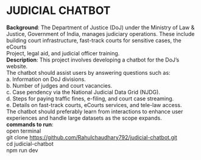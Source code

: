 # JUDICIAL CHATBOT
<b>Background</b>: The Department of Justice (DoJ) under the Ministry of Law &
<br>
Justice, Government of India, manages judiciary operations. These include
<br>
building court infrastructure, fast-track courts for sensitive cases, the eCourts
<br>
Project, legal aid, and judicial officer training.
<br>
<b>Description</b>: This project involves developing a chatbot for the DoJ’s website.
<br>
The chatbot should assist users by answering questions such as:
<br>
a. Information on DoJ divisions.
<br>
b. Number of judges and court vacancies.
<br>
c. Case pendency via the National Judicial Data Grid (NJDG).
<br>
d. Steps for paying traffic fines, e-filing, and court case streaming.
<br>
e. Details on fast-track courts, eCourts services, and tele-law access.
<br>
The chatbot should preferably learn from interactions to enhance user
<br>
experiences and handle large datasets as the scope expands.
<br>
<b>commands to run</b>:
<br>
open terminal
<br>
git clone https://github.com/Rahulchaudhary792/judicial-chatbot.git
<br>
cd judicial-chatbot
<br>
npm run dev
